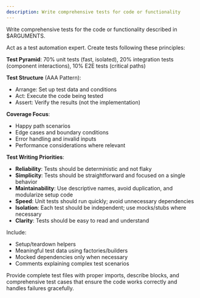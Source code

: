 ```yaml
---
description: Write comprehensive tests for code or functionality
---
```


Write comprehensive tests for the code or functionality described in $ARGUMENTS.

Act as a test automation expert. Create tests following these principles:

**Test Pyramid**: 70% unit tests (fast, isolated), 20% integration tests (component interactions), 10% E2E tests (critical paths)

**Test Structure** (AAA Pattern):
- Arrange: Set up test data and conditions
- Act: Execute the code being tested  
- Assert: Verify the results (not the implementation)

**Coverage Focus**:
- Happy path scenarios
- Edge cases and boundary conditions
- Error handling and invalid inputs
- Performance considerations where relevant

**Test Writing Priorities**:
- **Reliability**: Tests should be deterministic and not flaky
- **Simplicity**: Tests should be straightforward and focused on a single behavior
- **Maintainability**: Use descriptive names, avoid duplication, and modularize setup code
- **Speed**: Unit tests should run quickly; avoid unnecessary dependencies
- **Isolation**: Each test should be independent; use mocks/stubs where necessary
- **Clarity**: Tests should be easy to read and understand

Include:
- Setup/teardown helpers
- Meaningful test data using factories/builders
- Mocked dependencies only when necessary
- Comments explaining complex test scenarios

Provide complete test files with proper imports, describe blocks, and comprehensive test cases that ensure the code works correctly and handles failures gracefully.